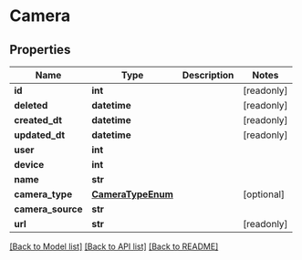 # Camera


## Properties
Name | Type | Description | Notes
------------ | ------------- | ------------- | -------------
**id** | **int** |  | [readonly] 
**deleted** | **datetime** |  | [readonly] 
**created_dt** | **datetime** |  | [readonly] 
**updated_dt** | **datetime** |  | [readonly] 
**user** | **int** |  | 
**device** | **int** |  | 
**name** | **str** |  | 
**camera_type** | [**CameraTypeEnum**](CameraTypeEnum.md) |  | [optional] 
**camera_source** | **str** |  | 
**url** | **str** |  | [readonly] 

[[Back to Model list]](../README.md#documentation-for-models) [[Back to API list]](../README.md#documentation-for-api-endpoints) [[Back to README]](../README.md)


